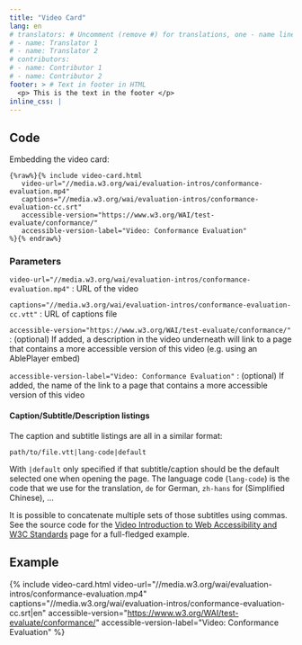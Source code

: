 ```yaml
---
title: "Video Card"
lang: en
# translators: # Uncomment (remove #) for translations, one - name line per translator.
# - name: Translator 1
# - name: Translator 2
# contributors:
# - name: Contributor 1
# - name: Contributor 2
footer: > # Text in footer in HTML
  <p> This is the text in the footer </p>
inline_css: |
---
```


## Code

Embedding the video card:

```liquid
{%raw%}{% include video-card.html
   video-url="//media.w3.org/wai/evaluation-intros/conformance-evaluation.mp4"
   captions="//media.w3.org/wai/evaluation-intros/conformance-evaluation-cc.srt"
   accessible-version="https://www.w3.org/WAI/test-evaluate/conformance/"
   accessible-version-label="Video: Conformance Evaluation"
%}{% endraw%}
```

### Parameters

`video-url="//media.w3.org/wai/evaluation-intros/conformance-evaluation.mp4"`
: URL of the video

`captions="//media.w3.org/wai/evaluation-intros/conformance-evaluation-cc.vtt"`
: URL of captions file

`accessible-version="https://www.w3.org/WAI/test-evaluate/conformance/"`
: (optional) If added, a description in the video underneath will link to a page that contains a more accessible version of this video (e.g. using an AblePlayer embed)

`accessible-version-label="Video: Conformance Evaluation"`
: (optional) If added, the name of the link to a page that contains a more accessible version of this video 

#### Caption/Subtitle/Description listings

The caption and subtitle listings are all in a similar format:

```
path/to/file.vtt|lang-code|default
```

With `|default` only specified if that subtitle/caption should be the default selected one when opening the page. The language code (`lang-code`) is the code that we use for the translation, `de` for German, `zh-hans` for (Simplified Chinese), …

It is possible to concatenate multiple sets of those subtitles using commas. See the source code for the [Video Introduction to Web Accessibility and W3C Standards](https://www.w3.org/WAI/videos/standards-and-benefits/) page for a full-fledged example.

## Example

{% include video-card.html
    video-url="//media.w3.org/wai/evaluation-intros/conformance-evaluation.mp4"
    captions="//media.w3.org/wai/evaluation-intros/conformance-evaluation-cc.srt|en"
    accessible-version="https://www.w3.org/WAI/test-evaluate/conformance/"
    accessible-version-label="Video: Conformance Evaluation"
%}